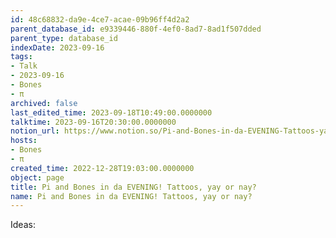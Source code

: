 ```yaml
---
id: 48c68832-da9e-4ce7-acae-09b96ff4d2a2
parent_database_id: e9339446-880f-4ef0-8ad7-8ad1f507dded
parent_type: database_id
indexDate: 2023-09-16
tags:
- Talk
- 2023-09-16
- Bones
- π
archived: false
last_edited_time: 2023-09-18T10:49:00.0000000
talktime: 2023-09-16T20:30:00.0000000
notion_url: https://www.notion.so/Pi-and-Bones-in-da-EVENING-Tattoos-yay-or-nay-48c68832da9e4ce7acae09b96ff4d2a2
hosts:
- Bones
- π
created_time: 2022-12-28T19:03:00.0000000
object: page
title: Pi and Bones in da EVENING! Tattoos, yay or nay?
name: Pi and Bones in da EVENING! Tattoos, yay or nay?
---
```


Ideas:
























